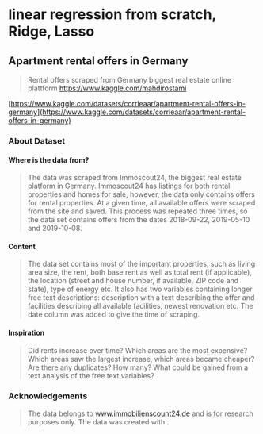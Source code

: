 # linear regression from scratch, Ridge, Lasso
## Apartment rental offers in Germany
> Rental offers scraped from Germany biggest real estate online plattform
<a href='https://www.kaggle.com/mahdirostami'>https://www.kaggle.com/mahdirostami</a>

[https://www.kaggle.com/datasets/corrieaar/apartment-rental-offers-in-germany](https://www.kaggle.com/datasets/corrieaar/apartment-rental-offers-in-germany)
### About Dataset
#### Where is the data from?

> The data was scraped from Immoscout24, the biggest real estate platform in Germany. Immoscout24 has listings for both rental properties and homes for sale, however, the data only contains offers for rental properties.
At a given time, all available offers were scraped from the site and saved. This process was repeated three times, so the data set contains offers from the dates 2018-09-22, 2019-05-10 and 2019-10-08.
#### Content

> The data set contains most of the important properties, such as living area size, the rent, both base rent as well as total rent (if applicable), the location (street and house number, if available, ZIP code and state), type of energy etc. It also has two variables containing longer free text descriptions: description with a text describing the offer and facilities describing all available facilities, newest renovation etc. The date column was added to give the time of scraping.
#### Inspiration

> Did rents increase over time? Which areas are the most expensive? Which areas saw the largest increase, which areas became cheaper? Are there any duplicates? How many? What could be gained from a text analysis of the free text variables?
### Acknowledgements

> The data belongs to www.immobilienscount24.de and is for research purposes only. The data was created with .
